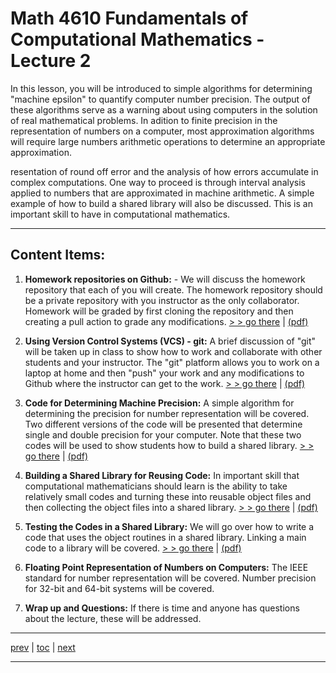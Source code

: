 # Math 4610 Fundamentals of Computational Mathematics  - Lecture 2

In this lesson, you will be introduced to simple algorithms for determining
"machine epsilon" to quantify computer number precision. The output of these
algorithms serve as a warning about using computers in the solution of real
mathematical problems. In adition to finite precision in the representation of
numbers on a computer, most approximation algorithms will require large numbers
arithmetic operations to determine an appropriate approximation.

resentation of round off error and the analysis of how errors accumulate in
complex computations. One way to proceed is through interval analysis applied to
numbers that are approximated in machine arithmetic. A simple 
example of how to build a shared library will also be discussed. This is an
important skill to have in computational mathematics.

<hr>

## Content Items:

  1. **Homework repositories on Github:** - We will discuss the homework
     repository that each of you will create. The homework repository should be
     a private repository with you instructor as the only collaborator. Homework
     will be graded by first cloning the repository and then creating a pull
     action to grade any modifications.
     [> > go there](https://www.github.io/jvkoebbe/math4610/lectures/lecture_02/homework)
     | [(pdf)](https://jvkoebbe.github.io/math4610/lecture_02/pdf/homework.pdf)

  2. **Using Version Control Systems (VCS) - git:** A brief discussion of "git"
       will be taken up in class to show how to work and collaborate with other
       students and your instructor. The "git" platform allows you to work on a
       laptop at home and then "push" your work and any modifications to Github
       where the instructor can get to the work.
       [> > go there](https://jvkoebbe.github.io/math4610/lectures/lecture_02/md/git_primer)
       | [(pdf)](https://jvkoebbe.github.io/math4610/lecture_02/pdf/git_primer.pdf)

  3. **Code for Determining Machine Precision:** A simple algorithm for
     determining the precision for number representation will be covered. Two
     different versions of the code will be presented that determine single and
     double precision for your computer. Note that these two codes will be used
     to show students how to build a shared library.
       [> > go there](https://jvkoebbe.github.io/math4610/lecture_02/html/finite_precision)
       | [(pdf)](https://jvkoebbe.github.io/math4610/lecture_02/pdf/git_primer.pdf)

  4. **Building a Shared Library for Reusing Code:** In important skill that
     computational mathematicians should learn is the ability to take relatively
     small codes and turning these into reusable object files and then
     collecting the object files into a shared library. 
       [> > go there](https://jvkoebbe.github.io/math4610/lecture_02/html/finite_precision)
       | [(pdf)](https://jvkoebbe.github.io/math4610/lecture_02/pdf/git_primer.pdf)

  5. **Testing the Codes in a Shared Library:** We will go over how to write a
     code that uses the object routines in a shared library. Linking a main
     code to a library will be covered.
       [> > go there](https://jvkoebbe.github.io/math4610/lecture_02/html/finite_precision)
       | [(pdf)](https://jvkoebbe.github.io/math4610/lecture_02/pdf/git_primer.pdf)

  6. **Floating Point Representation of Numbers on Computers:** The IEEE
     standard for number representation will be covered. Number precision for
     32-bit and 64-bit systems will be covered. 

  7. **Wrap up and Questions:** If there is time and anyone has questions about
       the lecture, these will be addressed.


---

[prev](https://jvkoebbe.github.io/math4610/lectures/lecture_01/md/lecture_01) |
[toc](https://jvkoebbe.github.io/math4610/lectures/toc_lectures) |
[next](https://jvkoebbe.github.io/math4610/lectures/lecture_03/md/lecture_03)

---

